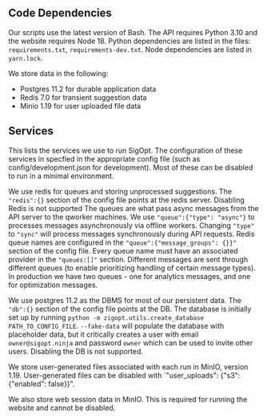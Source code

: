 <!--
Copyright © 2023 Intel Corporation

SPDX-License-Identifier: Apache License 2.0
-->

## Code Dependencies

Our scripts use the latest version of Bash.
The API requires Python 3.10 and the website requires Node 18.
Python dependencies are listed in the files: `requirements.txt`, `requirements-dev.txt`.
Node dependencies are listed in `yarn.lock`.

We store data in the following:

- Postgres 11.2 for durable application data
- Redis 7.0 for transient suggestion data
- Minio 1.19 for user uploaded file data

## Services

This lists the services we use to run SigOpt.
The configuration of these services in specfied in the appropriate config file
(such as config/development.json for development).
Most of these can be disabled to run in a minimal environment.

We use redis for queues and storing unprocessed suggestions.
The `"redis":{}` section of the config file points at the redis server.
Disabling Redis is not supported
The queues are what pass async messages from the API server to the qworker machines.
We use `"queue":{"type": "async"}` to processes messages asynchronously via offline workers.
Changing `"type"` to `"sync"` will process messages synchronously during API requests.
Redis queue names are configured in the `"queue":{"message_groups": {}}"` section of the config file.
Every queue name must have an associated provider in the `"queues:[]"` section.
Different messages are sent through different queues (to enable prioritizing handling of certain message types).
In production we have two queues -
one for analytics messages, and one for optimization messages.

We use postgres 11.2 as the DBMS for most of our persistent data.
The `"db":{}` section of the config file points at the DB.
The database is initially set up by running `python -m zigopt.utils.create_database PATH_TO_CONFIG_FILE`.
`--fake-data` will populate the database with placeholder data,
but it critically creates a user with email `owner@sigopt.ninja` and password `owner`
which can be used to invite other users.
Disabling the DB is not supported.

We store user-generated files associated with each run in MinIO, version 1.19.
User-generated files can be disabled with `"user_uploads": {"s3": {"enabled": false}}".

We also store web session data in MinIO. This is required for running the website and cannot be disabled.
